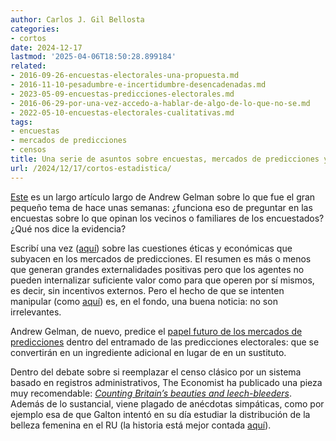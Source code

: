 ```yaml
---
author: Carlos J. Gil Bellosta
categories:
- cortos
date: 2024-12-17
lastmod: '2025-04-06T18:50:28.899184'
related:
- 2016-09-26-encuestas-electorales-una-propuesta.md
- 2016-11-10-pesadumbre-e-incertidumbre-desencadenadas.md
- 2023-05-09-encuestas-predicciones-electorales.md
- 2016-06-29-por-una-vez-accedo-a-hablar-de-algo-de-lo-que-no-se.md
- 2022-05-10-encuestas-electorales-cualitativas.md
tags:
- encuestas
- mercados de predicciones
- censos
title: Una serie de asuntos sobre encuestas, mercados de predicciones y su intersección
url: /2024/12/17/cortos-estadistica/
---
```


[Este](https://statmodeling.stat.columbia.edu/2024/11/09/polling-by-asking-people-about-their-neighbors-when-does-this-work/)
es un largo artículo largo de Andrew Gelman sobre lo que fue el gran pequeño tema de hace unas semanas: ¿funciona eso de preguntar en las encuestas sobre lo que opinan los vecinos o familiares de los encuestados? ¿Qué nos dice la evidencia?

Escribí una vez ([aquí](https://piensoluegohesobrevivido.es/2024/mercados-apuestas/)) sobre las cuestiones éticas y económicas que subyacen en los mercados de predicciones.
El resumen es más o menos que generan grandes externalidades positivas pero que los agentes no pueden internalizar suficiente valor como para que operen por sí mismos, es decir, sin incentivos externos. Pero el hecho de que se intenten manipular (como [aquí](https://x.com/Dumpster_DAO/status/1832148090452898235)) es, en el fondo, una buena noticia: no son irrelevantes.

Andrew Gelman, de nuevo, predice el
[papel futuro de los mercados de predicciones](https://statmodeling.stat.columbia.edu/2024/11/10/prediction-markets-in-2024-and-poll-aggregation-in-2008/)
dentro del entramado de las predicciones electorales: que se convertirán en un ingrediente adicional en lugar de en un sustituto.

Dentro del debate sobre si reemplazar el censo clásico por un sistema basado en registros administrativos, The Economist ha publicado una pieza muy recomendable:
[_Counting Britain’s beauties and leech-bleeders_](https://www.economist.com/britain/2024/01/10/counting-britains-beauties-and-leech-bleeders). Además de lo sustancial, viene plagado de anécdotas simpáticas, como por ejemplo esa de que Galton intentó en su día estudiar la distribución de la belleza femenina en el RU (la historia está mejor contada [aquí](https://www.sciencedirect.com/science/article/abs/pii/S0191886908001724)).
